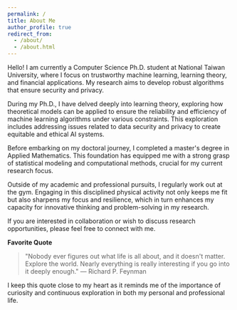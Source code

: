 ```yaml
---
permalink: /
title: About Me
author_profile: true
redirect_from: 
  - /about/
  - /about.html
---
```


Hello! I am currently a Computer Science Ph.D. student at National Taiwan University, where I focus on trustworthy machine learning, learning theory, and financial applications. My research aims to develop robust algorithms that ensure security and privacy.

During my Ph.D., I have delved deeply into learning theory, exploring how theoretical models can be applied to ensure the reliability and efficiency of machine learning algorithms under various constraints. This exploration includes addressing issues related to data security and privacy to create equitable and ethical AI systems.

Before embarking on my doctoral journey, I completed a master's degree in Applied Mathematics. This foundation has equipped me with a strong grasp of statistical modeling and computational methods, crucial for my current research focus.

Outside of my academic and professional pursuits, I regularly work out at the gym. Engaging in this disciplined physical activity not only keeps me fit but also sharpens my focus and resilience, which in turn enhances my capacity for innovative thinking and problem-solving in my research.

If you are interested in collaboration or wish to discuss research opportunities, please feel free to connect with me.

**Favorite Quote**

> "Nobody ever figures out what life is all about, and it doesn't matter. Explore the world. Nearly everything is really interesting if you go into it deeply enough." 
> ― Richard P. Feynman

I keep this quote close to my heart as it reminds me of the importance of curiosity and continuous exploration in both my personal and professional life.

